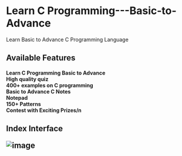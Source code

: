 # Learn C Programming---Basic-to-Advance
Learn Basic to Advance C Programming Language 

<H2> Available Features</H2>
<p><H4>Learn C Programming Basic to Advance<br>
High quality quiz<br>
400+ examples on C programming<br>
Basic to Advance C Notes<br>
Notepad<br>
150+ Patterns<br>
Contest with Exciting Prizes/n</H4></p>


<H2>Index Interface<br>


![image](https://user-images.githubusercontent.com/99958741/188896810-ad130f66-eed9-48ef-9f52-6299fee85706.png)

